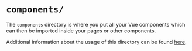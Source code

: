 # `components/`

The `components` directory is where you put all your Vue components which can then be imported inside your pages or other components.

Additional information about the usage of this directory can be found [here](https://nuxt.com/docs/guide/directory-structure/components).
